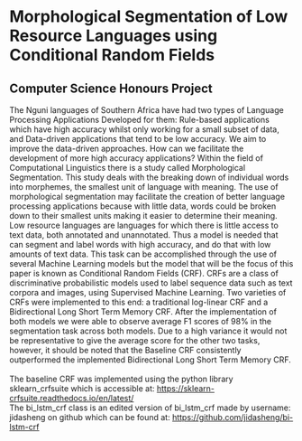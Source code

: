 # Morphological Segmentation of Low Resource Languages using Conditional Random Fields
## Computer Science Honours Project
The Nguni languages of Southern Africa have had two types
of Language Processing Applications Developed for them:
Rule-based applications which have high accuracy whilst
only working for a small subset of data, and Data-driven
applications that tend to be low accuracy. We aim to improve
the data-driven approaches. How can we facilitate the development of more high accuracy applications? Within the field
of Computational Linguistics there is a study called Morphological Segmentation. This study deals with the breaking
down of individual words into morphemes, the smallest unit
of language with meaning. The use of morphological segmentation may facilitate the creation of better language processing applications because with little data, words could be
broken down to their smallest units making it easier to determine their meaning. Low resource languages are languages
for which there is little access to text data, both annotated and unannotated. 
Thus a model is needed that can segment and label words with high accuracy, and do that with low amounts of text data.
This task can be accomplished through the use of several Machine Learning models but the model that will be the focus of this paper is known as Conditional Random Fields (CRF). 
CRFs are a class of discriminative probabilistic models used to label sequence data such as text corpora and images,
using Supervised Machine Learning.
Two varieties of CRFs were implemented to this end: a traditional log-linear CRF and a Bidirectional Long Short Term Memory CRF. 
After the implementation of both models we were able to observe average F1 scores of 98% in the segmentation task across both models. Due to a high variance it would not be representative to give the average score for
the other two tasks, however, it should be noted that the Baseline CRF consistently outperformed the implemented Bidirectional Long Short Term Memory CRF. \
\
The baseline CRF was implemented using the python library sklearn_crfsuite which is accessible at: https://sklearn-crfsuite.readthedocs.io/en/latest/ \
The bi_lstm_crf class is an edited version of bi_lstm_crf made by username: jidasheng on github which can be found at: https://github.com/jidasheng/bi-lstm-crf
